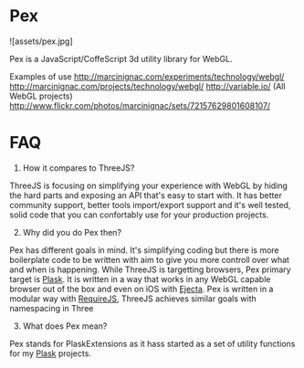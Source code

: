 # Pex

![assets/pex.jpg]

Pex is a JavaScript/CoffeScript 3d utility library for WebGL.

Examples of use
http://marcinignac.com/experiments/technology/webgl/
http://marcinignac.com/projects/technology/webgl/
http://variable.io/ (All WebGL projects)
http://www.flickr.com/photos/marcinignac/sets/72157629801608107/

# FAQ

1. How it compares to ThreeJS?

ThreeJS is focusing on simplifying your experience with WebGL by hiding the hard parts and exposing an API that's easy to start with. It has better community support, better tools import/export support and it's well tested, solid code that you can confortably use for your production projects.

2. Why did you do Pex then?

Pex has different goals in mind. It's simplifying coding but there is more boilerplate code to be written with aim to give you more controll over what and when is happening. While ThreeJS is targetting browsers, Pex primary target is [Plask](http://plask.org). It is written in a way that works in any WebGL capable browser out of the box and even on iOS with [Ejecta](https://github.com/phoboslab/ejecta). Pex is written in a modular way with [RequireJS](http://requirejs.org), ThreeJS achieves similar goals with namespacing in Three

3. What does Pex mean?

Pex stands for PlaskExtensions as it hass started as a set of utility functions for my [Plask](http://plask.org) projects.